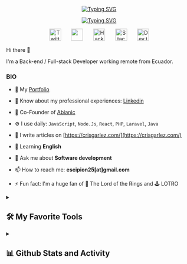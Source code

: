 <p align="center">
    <a href="https://git.io/typing-svg"><img src="https://readme-typing-svg.demolab.com?font=JetBrains+Mono&weight=600&size=25&duration=1&pause=1000&color=094067&center=true&repeat=false&width=500&lines=Cristhian+Garc%C3%ADa+V%C3%A9lez" alt="Typing SVG" /></a>
</p>
<p align="center">
    <a href="https://git.io/typing-svg"><img src="https://readme-typing-svg.demolab.com?font=JetBrains+Mono&weight=600&size=25&duration=3000&pause=1000&color=094067&center=true&width=500&lines=Back-end+%2F+Full-stack+developer;10%2B+Years+of+coding+experience;Allways+learning+new+things!" alt="Typing SVG" /></a>
</p>

<p align="center">
  <a href="https://twitter.com/crisgarlez"><img width="32px" alt="Twitter" title="Twitter" src="https://raw.githubusercontent.com/rahuldkjain/github-profile-readme-generator/master/src/images/icons/Social/twitter.svg"/></a>
  &#8287;&#8287;&#8287;&#8287;&#8287;
  <a href="https://linkedin.com/in/crisgarlez" alt="Linkedin" title="Linkedin"><img width="32px" src="https://raw.githubusercontent.com/rahuldkjain/github-profile-readme-generator/master/src/images/icons/Social/linked-in-alt.svg"/></a>
  &#8287;&#8287;&#8287;&#8287;&#8287;
  <a href="https://www.hackerrank.com/crisgarlez"><img width="32px" alt="HackerRank" title="HackerRank" src="https://raw.githubusercontent.com/rahuldkjain/github-profile-readme-generator/master/src/images/icons/Social/hackerrank.svg"></a>
  &#8287;&#8287;&#8287;&#8287;&#8287;
  <a href="https://stackoverflow.com/users/5083689"><img width="32px" alt="StackOverflow" title="StackOverflow" src="https://raw.githubusercontent.com/rahuldkjain/github-profile-readme-generator/master/src/images/icons/Social/stack-overflow.svg"/></a>
  &#8287;&#8287;&#8287;&#8287;&#8287;
  <a href="https://dev.to/crisgarlez"><img width="32px" alt="Dev.to" title="Dev.to" src="https://raw.githubusercontent.com/rahuldkjain/github-profile-readme-generator/master/src/images/icons/Social/devto.svg"/></a>
</p>

Hi there 👋

I'm a Back-end / Full-stack Developer working remote from Ecuador.

<h3>BIO</h3>

- 💼 My [Portfolio](https://www.crisgarlez.com/projects)
- 📄 Know about my professional experiences: [Linkedin](https://www.linkedin.com/in/crisgarlez/)

- 🌱 Co-Founder of [Abianic](https://abianic.com)
- ⚙️ I use daily: `JavaScript`, `Node.Js`, `React`, `PHP`, `Laravel`, `Java`
- 📝 I write articles on [https://crisgarlez.com/](https://crisgarlez.com/)
- 📖 Learning **English**
- 💬 Ask me about **Software development**
- 📫 How to reach me: **escipion25[at]gmail.com**
- ⚡️ Fun fact: I'm a huge fan of 🌋 The Lord of the Rings and 🕹️ LOTRO

<details> 
  <summary><h2>🛠️ My Favorite Tools</h2></summary>
  <h3>👨‍💻 Programming and Markup Languages</h3>
  <p>
    <a href="https://github.com/search?q=user%3Acrisgarlez+language%3Aphp"><img alt="PHP" src="https://img.shields.io/badge/PHP-777BB4.svg?logo=php&logoColor=white"></a>
    <a href="https://github.com/search?q=user%3Acrisgarlez+language%3AtypeScript"><img alt="TypeScript" src="https://img.shields.io/badge/TypeScript-007ACC.svg?logo=typescript&logoColor=white"></a>
    <a href="https://github.com/search?q=user%3Acrisgarlez+language%3Ajavascript"><img alt="JavaScript" src="https://img.shields.io/badge/JavaScript-F7DF1E.svg?logo=javascript&logoColor=black"></a>
    <a href="https://github.com/search?q=user%3Acrisgarlez+language%3Ahtml"><img alt="HTML" src="https://img.shields.io/badge/HTML-E34F26.svg?logo=html5&logoColor=white"></a>
    <a href="https://github.com/search?q=user%3Acrisgarlez+language%3Acss"><img alt="CSS" src="https://img.shields.io/badge/CSS-1572B6.svg?logo=css3&logoColor=white"></a>
    <a href="https://github.com/search?q=user%3Acrisgarlez+language%3Ajavascript"><img alt="Node.js" src="https://img.shields.io/badge/Node.js-43853D.svg?logo=node.js&logoColor=white"></a>
    <a href="https://github.com/search?q=user%3Acrisgarlez+language%3Ajava"><img alt="Java" src="https://custom-icon-badges.demolab.com/badge/Java-007396.svg?logo=java&logoColor=white"></a>
    <a href="https://github.com/search?q=user%3Acrisgarlez+language%3Amarkdown"><img alt="Markdown" src="https://img.shields.io/badge/Markdown-000000.svg?logo=markdown&logoColor=white"></a>
  </p>

  <h3>🧰 Frameworks and Libraries</h3>

  <p>
      <a href="#"><img alt="Next.js" src="https://custom-icon-badges.demolab.com/badge/Next.js-black.svg?logo=Next.js&logoColor=white"></a>
      <a href="#"><img alt="NestJs" src="https://custom-icon-badges.demolab.com/badge/NestJs-black.svg?logo=nestjs&logoColor=white"></a>
      <a href="#"><img alt="Laravel" src="https://custom-icon-badges.demolab.com/badge/laravel-red.svg?logo=laravel&logoColor=white"></a>
      <a href="#"><img alt="Tailwindcss" src="https://custom-icon-badges.demolab.com/badge/tailwindcss-blue.svg?logo=tailwindcss&logoColor=white"></a>
      <a href="#"><img alt="React" src="https://img.shields.io/badge/React-20232a.svg?logo=react&logoColor=%2361DAFB"></a>
      <a href="#"><img alt="Symfony" src="https://img.shields.io/badge/Symfony-111111.svg?logo=symfony&logoColor=white"></a>
      <a href="#"><img alt="Angular" src="https://custom-icon-badges.demolab.com/badge/angular-red.svg?logo=angular&logoColor=white"></a>
      <a href="#"><img alt="Spring" src="https://custom-icon-badges.demolab.com/badge/spring-green.svg?logo=spring&logoColor=white"></a>
      <a href="#"><img alt="Redux" src="https://custom-icon-badges.demolab.com/badge/redux-blue.svg?logo=redux&logoColor=white"></a>
  </p>

  <h3>🗄️ Software as a Service</h3>

  <p>
      <a href="#"><img alt="AWS" src ="https://custom-icon-badges.demolab.com/badge/aws-yellow.svg?logo=aws&logoColor=white"></a>
      <a href="#"><img alt="Vercel" src="https://img.shields.io/badge/Vercel-000000.svg?logo=vercel&logoColor=white"></a>
      <a href="#"><img alt="GitLab" src="https://custom-icon-badges.demolab.com/badge/gitlab-orange.svg?logo=gitlab&logoColor=white"></a>
      <a href="#"><img alt="Notion" src="https://img.shields.io/badge/Notion-010101.svg?logo=notion&logoColor=white"></a>
      <a href="#"><img alt="Jira" src="https://custom-icon-badges.demolab.com/badge/jira-blue.svg?logo=jira&logoColor=white"></a>
      <a href="#"><img alt="BitBucket" src="https://custom-icon-badges.demolab.com/badge/bitbucket-blue.svg?logo=bitbucket&logoColor=white"></a>
      
  </p>

  <h3>💻 Software</h3>

  <p>
      <a href="#"><img alt="MySQL" src="https://img.shields.io/badge/MySQL-00f.svg?logo=mysql&logoColor=white"></a>
      <a href="#"><img alt="Oracle" src ="https://img.shields.io/badge/Oracle-F00000.svg?logo=oracle&logoColor=white"></a>
      <a href="#"><img alt="MongoDB" src ="https://img.shields.io/badge/MongoDB-4ea94b.svg?logo=mongodb&logoColor=white"></a>
      <a href="#"><img alt="Docker" src="https://custom-icon-badges.demolab.com/badge/Docker-blue?logo=docker&logoColor=white"></a>
      <a href="#"><img alt="PostgreSQL" src ="https://img.shields.io/badge/PostgreSQL-316192.svg?logo=postgresql&logoColor=white"></a>
      <a href="#"><img alt="RabbitMQ" src="https://custom-icon-badges.demolab.com/badge/rabbitmq-yellow.svg?logo=rabbitmq&logoColor=white"></a>
      <a href="#"><img alt="Git" src="https://img.shields.io/badge/Git-F05033.svg?logo=git&logoColor=white"></a>
  </p>

  <h3>🧰 Tools</h3>

  <p>
      <a href="#"><img alt="Visual Studio Code" src="https://img.shields.io/badge/Visual%20Studio%20Code-0078d7.svg?logo=visual-studio-code&logoColor=white"></a>
      <a href="#"><img alt="Postman" src="https://img.shields.io/badge/Postman-FF6C37?logo=postman&logoColor=white"></a>
      <a href="#"><img alt="Stack Overflow" src="https://img.shields.io/badge/-Stack%20Overflow-FE7A16?logo=stack-overflow&logoColor=white"></a>
      <a href="#"><img alt="Discord" src="https://img.shields.io/badge/-Discord-5865F2.svg?logo=discord&logoColor=white"></a>
      <a href="#"><img alt="Dbeaver" src="https://custom-icon-badges.demolab.com/badge/-Dbeaver-372923?logo=dbeaver-mono&logoColor=white"></a>
  </p>
</details>

<details> 
  <summary><h2>📊 Github Stats and Activity</h2></summary>

  <h3>🔥 Streak Stats</h3>

  <p>
    <a href="https://github.com/DenverCoder1/github-readme-streak-stats">
      <img title="🔥 Get streak stats for your profile at git.io/streak-stats" alt="Crisgarlez's streak" src="https://streak-stats.demolab.com/?user=crisgarlez&theme=monokai-metallian&hide_border=true"/>
    </a>
    <p>🔥 Get streak stats for your profile at <a href="https://git.io/streak-stats">git.io/streak-stats</a></p>
  </p>

  <h3>💻 GitHub Profile Stats</h3>

  <!-- https://github.com/anuraghazra/github-readme-stats -->

  <a href="https://github.com/anuraghazra/github-readme-stats"><img alt="Crisgarlez's Github Stats" src="https://denvercoder1-github-readme-stats.vercel.app/api/?username=crisgarlez&show_icons=true&include_all_commits=true&count_private=true&theme=react&hide_border=true&bg_color=1F222E&title_color=F85D7F&icon_color=F8D866" height="192px"/></a>
  <a href="https://github.com/anuraghazra/github-readme-stats"><img alt="Crisgarlez's Top Languages" src="https://denvercoder1-github-readme-stats.vercel.app/api/top-langs/?username=crisgarlez&langs_count=8&layout=compact&theme=react&hide_border=true&bg_color=1F222E&title_color=F85D7F&icon_color=F8D866&hide=Jupyter%20Notebook,Roff" height="192px"/></a>
  <br/>

  <b>Note:</b> Top languages is only a metric of the languages my public code consists of and doesn't reflect experience or skill level.
  
  <!-- https://github.com/ashutosh00710/github-readme-activity-graph -->

  <a href="https://github.com/ashutosh00710/github-readme-activity-graph"><img alt="Crisgarlez's Activity Graph" src="https://github-readme-activity-graph.vercel.app/graph/?username=crisgarlez&bg_color=1F222E&color=F8D866&line=F85D7F&point=FFFFFF&hide_border=true" /></a>


</details>
